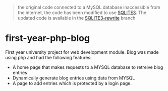 > the original code connected to a MySQL database inaccessible from the internet, the code has been modified to use [SQLITE3](https://www.sqlite.org/index.html). The updated code is available in the [SQLITE3-rewrite](https://github.com/zayd62/first-year-php-blog/tree/SQLITE3-rewrite) branch   
# first-year-php-blog
First year university project for web development module. Blog was made using php and had the following features:

- A home page that makes requests to a MYSQL database to retreive blog entries
- Dynamically generate blog entries using data from MYSQL 
- A page to add entries which is protected by a login page. 
